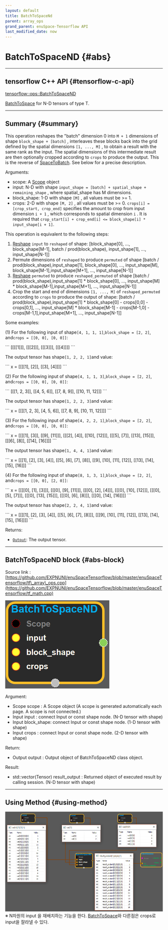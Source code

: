 ```yaml
--- 
layout: default 
title: BatchToSpaceNd 
parent: array_ops 
grand_parent: enuSpace-Tensorflow API 
last_modified_date: now 
--- 
```


# BatchToSpaceND {#abs}

---

## tensorflow C++ API {#tensorflow-c-api}

[tensorflow::ops::BatchToSpaceND](https://www.tensorflow.org/api_docs/cc/class/tensorflow/ops/batch-to-space-n-d.html)

[BatchToSpace](https://www.tensorflow.org/api_docs/cc/class/tensorflow/ops/batch-to-space.html#classtensorflow_1_1ops_1_1_batch_to_space) for N-D tensors of type T.

---

## Summary {#summary}

This operation reshapes the "batch" dimension 0 into `M + 1` dimensions of shape `block_shape + [batch]` , interleaves these blocks back into the grid defined by the spatial dimensions `[1, ..., M]` , to obtain a result with the same rank as the input. The spatial dimensions of this intermediate result are then optionally cropped according to `crops` to produce the output. This is the reverse of [SpaceToBatch](https://www.tensorflow.org/api_docs/cc/class/tensorflow/ops/space-to-batch.html#classtensorflow_1_1ops_1_1_space_to_batch). See below for a precise description.

Arguments:

* scope: A [Scope](https://www.tensorflow.org/api_docs/cc/class/tensorflow/scope.html#classtensorflow_1_1_scope) object
* input: N-D with shape `input_shape = [batch] + spatial_shape + remaining_shape` , where spatial\_shape has M dimensions.
* block\_shape: 1-D with shape `[M]` , all values must be &gt;= 1.
* crops: 2-D with shape `[M, 2]` , all values must be &gt;= 0. `crops[i] = [crop_start, crop_end]` specifies the amount to crop from input dimension `i + 1` , which corresponds to spatial dimension `i` . It is required that 
  `crop_start[i] + crop_end[i] <= block_shape[i] * input_shape[i + 1]`.

This operation is equivalent to the following steps:

1. [Reshape](https://www.tensorflow.org/api_docs/cc/class/tensorflow/ops/reshape.html#classtensorflow_1_1ops_1_1_reshape) `input` to `reshaped` of shape: \[block\_shape\[0\], ..., block\_shape\[M-1\], batch / prod\(block\_shape\), input\_shape\[1\], ..., input\_shape\[N-1\]\]
2. Permute dimensions of `reshaped` to produce `permuted` of shape \[batch / prod\(block\_shape\),input\_shape\[1\], block\_shape\[0\], ..., input\_shape\[M\], block\_shape\[M-1\],input\_shape\[M+1\], ..., input\_shape\[N-1\]\]
3. [Reshape](https://www.tensorflow.org/api_docs/cc/class/tensorflow/ops/reshape.html#classtensorflow_1_1ops_1_1_reshape) `permuted` to produce `reshaped_permuted` of shape \[batch / prod\(block\_shape\),input\_shape\[1\] \* block\_shape\[0\], ..., input\_shape\[M\] \* block\_shape\[M-1\],input\_shape\[M+1\], ..., input\_shape\[N-1\]\]
4. Crop the start and end of dimensions `[1, ..., M]` of `reshaped_permuted` according to `crops` to produce the output of shape: \[batch / prod\(block\_shape\),input\_shape\[1\] \* block\_shape\[0\] - crops\[0,0\] - crops\[0,1\], ..., input\_shape\[M\] \* block\_shape\[M-1\] - crops\[M-1,0\] - crops\[M-1,1\],input\_shape\[M+1\], ..., input\_shape\[N-1\]\]

Some examples:

\(1\) For the following input of shape`[4, 1, 1, 1]`,`block_shape = [2, 2]`, and`crops = [[0, 0], [0, 0]]`:

\`\`\` \[\[\[\[1\]\]\], \[\[\[2\]\]\], \[\[\[3\]\]\], \[\[\[4\]\]\]\] \`\`\`

The output tensor has shape`[1, 2, 2, 1]`and value:

\`\`\` x = \[\[\[\[1\], \[2\]\], \[\[3\], \[4\]\]\]\] \`\`\`

\(2\) For the following input of shape`[4, 1, 1, 3]`,`block_shape = [2, 2]`, and`crops = [[0, 0], [0, 0]]`:

\`\`\` \[\[\[1, 2, 3\]\], \[\[4, 5, 6\]\], \[\[7, 8, 9\]\], \[\[10, 11, 12\]\]\] \`\`\`

The output tensor has shape`[1, 2, 2, 3]`and value:

\`\`\` x = \[\[\[\[1, 2, 3\], \[4, 5, 6\]\], \[\[7, 8, 9\], \[10, 11, 12\]\]\]\] \`\`\`

\(3\) For the following input of shape`[4, 2, 2, 1]`,`block_shape = [2, 2]`, and`crops = [[0, 0], [0, 0]]`:

\`\`\` x = \[\[\[\[1\], \[3\]\], \[\[9\], \[11\]\]\], \[\[\[2\], \[4\]\], \[\[10\], \[12\]\]\], \[\[\[5\], \[7\]\], \[\[13\], \[15\]\]\], \[\[\[6\], \[8\]\], \[\[14\], \[16\]\]\]\] \`\`\`

The output tensor has shape`[1, 4, 4, 1]`and value:

\`\`\` x = \[\[\[1\], \[2\], \[3\], \[4\]\], \[\[5\], \[6\], \[7\], \[8\]\], \[\[9\], \[10\], \[11\], \[12\]\], \[\[13\], \[14\], \[15\], \[16\]\]\] \`\`\`

\(4\) For the following input of shape`[8, 1, 3, 1]`,`block_shape = [2, 2]`, and`crops = [[0, 0], [2, 0]]`:

\`\`\` x = \[\[\[\[0\], \[1\], \[3\]\]\], \[\[\[0\], \[9\], \[11\]\]\], \[\[\[0\], \[2\], \[4\]\]\], \[\[\[0\], \[10\], \[12\]\]\], \[\[\[0\], \[5\], \[7\]\]\], \[\[\[0\], \[13\], \[15\]\]\], \[\[\[0\], \[6\], \[8\]\]\], \[\[\[0\], \[14\], \[16\]\]\]\] \`\`\`

The output tensor has shape`[2, 2, 4, 1]`and value:

\`\`\` x = \[\[\[\[1\], \[2\], \[3\], \[4\]\], \[\[5\], \[6\], \[7\], \[8\]\]\], \[\[\[9\], \[10\], \[11\], \[12\]\], \[\[13\], \[14\], \[15\], \[16\]\]\]\] \`\`\`

Returns:

* [`Output`](https://www.tensorflow.org/api_docs/cc/class/tensorflow/output.html#classtensorflow_1_1_output): The output tensor.

---

## BatchToSpaceND block {#abs-block}

Source link :[https://github.com/EXPNUNI/enuSpaceTensorflow/blob/master/enuSpaceTensorflow/tf\_array\_ops.cpp](https://github.com/EXPNUNI/enuSpaceTensorflow/blob/master/enuSpaceTensorflow/tf_math.cpp)

![](./assets/array_ops/batchtospacend1.png)

Argument:

* Scope scope : A Scope object \(A scope is generated automatically each page. A scope is not connected.\)
* Input input : connect Input or const shape node. \(N-D tensor with shape\)
* Input block\_shape: connect Input or const shape node. \(1-D tensor with shape\)
* Input crops : connect Input or const shape node. \(2-D tensor with shape\)

Return:

* Output output : Output object of BatchToSpaceND class object. 

Result:

* std::vector\(Tensor\) result\_output : Returned object of executed result by calling session. \(N-D tensor with shape\)

---

## Using Method {#using-method}

![](./assets/array_ops/batchtospacend2.png)※ N차원의 input 을 재배치하는 기능을 한다. [BatchToSpace](https://www.gitbook.com/book/expnuni/enuspacetensorflow/edit#)와 다른점은 crops로 input을 잘라낼 수 있다.

